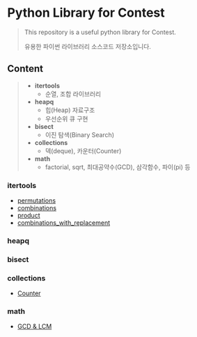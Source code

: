 # Python Library for Contest

> This repository is a useful python library for Contest.
>
> 유용한 파이썬 라이브러리 소스코드 저장소입니다.



## Content

> - **itertools**
>   - 순열, 조합 라이브러리
> - **heapq**
>   - 힙(Heap) 자료구조
>   - 우선순위 큐 구현
> - **bisect**
>   - 이진 탐색(Binary Search)
> - **collections**
>   - 덱(deque), 카운터(Counter)
> - **math**
>   - factorial, sqrt, 최대공약수(GCD), 삼각함수, 파이(pi) 등



### itertools
- [permutations](permutations_example.py)
- [combinations](combinations_example.py)
- [product](product_example.py)
- [combinations_with_replacement](combinations_with_replacement_example.py)

### heapq

### bisect

### collections
- [Counter](Counter_example.py)

### math
- [GCD & LCM](gcd_lcm.py)

